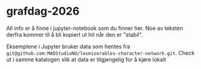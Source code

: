 # grafdag-2026

All info er å finne i jupyter-notebook som du finner her.
Noe av teksten derfra kommer til å bli kopiert ut hit når den er
"stabil".

Eksemplene i Jupyter bruker data som hentes fra `git@github.com:MADStudioNU/lesmiserables-character-network.git`.  Check ut i samme katalogen slik at data er tilgjengelig for å kjøre lokalt
